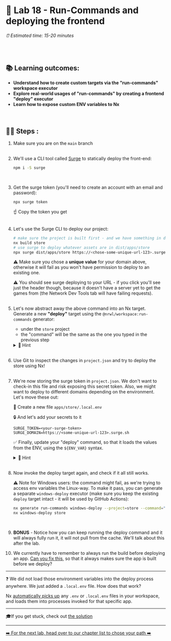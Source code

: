 # 📎 Lab 18 - Run-Commands and deploying the frontend

###### ⏰ Estimated time: 15-20 minutes

<br />

## 📚 Learning outcomes:

- **Understand how to create custom targets via the "run-commands" workspace executor**
- **Explore real-world usages of "run-commands" by creating a frontend "deploy" executor**
- **Learn how to expose custom ENV variables to Nx**
  <br /><br /><br />

## 🏋️‍♀️ Steps :

1. Make sure you are on the `main` branch
   <br /> <br />
2. We'll use a CLI tool called [Surge](https://surge.sh/) to statically deploy the front-end:

   ```bash
   npm i -S surge
   ```

   <br />

3. Get the surge token (you'll need to create an account with an email and password):

   ```
   npx surge token
   ```

   ☝️ Copy the token you get
   <br /> <br />

4. Let's use the Surge CLI to deploy our project:

   ```bash
   # make sure the project is built first - and we have something in dist
   nx build store
   # use surge to deploy whatever assets are in dist/apps/store
   npx surge dist/apps/store https://<chose-some-unique-url-123>.surge.sh --token <your-surge-token>
   ```

   ⚠️ Make sure you chose a **unique value** for your domain above, otherwise
   it will fail as you won't have permission to deploy to an existing one.

   ⚠️ You should see surge deploying to your URL - if you click you'll see just the header though, because it doesn't have a server yet to get the games from (the Network Dev Tools tab will have failing requests).
   <br /> <br />

5. Let's now abstract away the above command into an Nx target. Generate a new **"deploy"** target using the `@nrwl/workspace:run-commands` generator:

   - under the `store` project
   - the "command" will be the same as the one you typed in the previous step

   <details>
   <summary>🐳 Hint</summary>

   Consult the run-commands generator docs [here](https://nx.dev/packages/workspace/generators/run-commands)
   </details>
   <br />

6. Use Git to inspect the changes in `project.json` and try to deploy the store using Nx!
   <br /> <br />
7. We're now storing the surge token in `project.json`. We don't want to check-in this file and risk exposing this secret token. Also, we might want to deploy to different domains depending on the environment. Let's move these out:

   📁 Create a new file `apps/store/.local.env`

   🔒 And let's add your secrets to it

   ```
   SURGE_TOKEN=<your-surge-token>
   SURGE_DOMAIN=https://<some-unique-url-123>.surge.sh
   ```

   ✅ Finally, update your "deploy" command, so that it loads the values from the ENV, using the `${ENV_VAR}` syntax.

    <details>
    <summary>🐳 Hint</summary>
    
    ```bash
   surge dist/apps/store ${SURGE_DOMAIN} --token ${SURGE_TOKEN} 
   ```
    </details>
    <br />

8. Now invoke the deploy target again, and check if it all still works.

   ⚠️ Note for Windows users: the command might fail, as we're trying to access env variables the Linux-way.
   To make it pass, you can generate a separate `windows-deploy` executor (make sure you keep the existing `deploy` target intact - it will be used by GitHub Actions):

   ```bash
   nx generate run-commands windows-deploy --project=store --command="surge dist/apps/store %SURGE_DOMAIN% --token %SURGE_TOKEN%"
   nx windows-deploy store
   ```

   <br />
   
9. **BONUS** - Notice how you can keep running the deploy command and it will always fully run it, it will not pull from the cache. We'll talk about this after the lab.

10. We currently have to remember to always run the build before deploying an app. [Can you fix this](https://nx.dev/reference/project-configuration#dependson), so that it always makes sure the app is built before we deploy?

---

❓ We did not load those environment variables into the deploy process anywhere.
We just added a `.local.env` file. How does that work?

Nx [automatically picks up](https://nx.dev/recipe/define-environment-variables#setting-environment-variables) any `.env` or `.local.env` files in your workspace,
and loads them into processes invoked for that specific app.

---

🎓If you get stuck, check out [the solution](SOLUTION.md)

---

[➡️ For the next lab, head over to our chapter list to chose your path ➡️](https://github.com/nrwl/nx-workshop#day-2)
